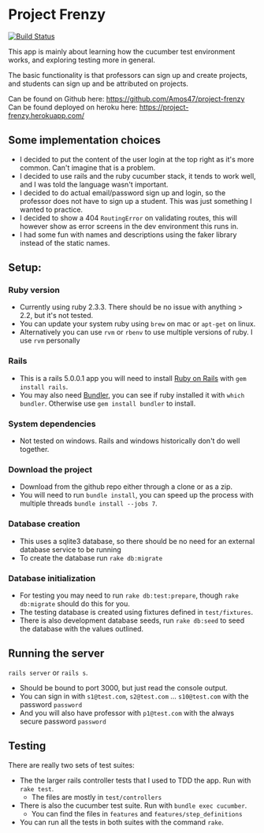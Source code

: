 # Project Frenzy
[![Build Status](https://travis-ci.com/Amos47/project-frenzy.svg?token=3yxKrCazqWzyrxBhHXRA&branch=master)](https://travis-ci.com/Amos47/project-frenzy)

This app is mainly about learning how the cucumber test environment works, and exploring testing more in general.

The basic functionality is that professors can sign up and create projects,
and students can sign up and be attributed on projects.

Can be found on Github here: https://github.com/Amos47/project-frenzy
Can be found deployed on heroku here: https://project-frenzy.herokuapp.com/

## Some implementation choices
  - I decided to put the content of the user login at the top right as it's more common. Can't imagine that is a problem.
  - I decided to use rails and the ruby cucumber stack, it tends to work well, and I was told the language wasn't important.
  - I decided to do actual email/password sign up and login, so the professor does not have to sign up a student.
    This was just something I wanted to practice.
  - I decided to show a 404 `RoutingError` on validating routes, this will however show as error screens in the
    dev environment this runs in.
  - I had some fun with names and descriptions using the faker library instead of the static names.

## Setup:

### Ruby version
  - Currently using ruby 2.3.3. There should be no issue with anything > 2.2, but it's not tested.
  - You can update your system ruby using `brew` on mac or `apt-get` on linux.
  - Alternatively you can use `rvm` or `rbenv` to use multiple versions of ruby. I use `rvm` personally

### Rails
  - This is a rails 5.0.0.1 app you will need to install [Ruby on Rails](https://github.com/rails/rails) with `gem install rails`.
  - You may also need [Bundler](http://bundler.io/), you can see if ruby installed it with `which bundler`.
    Otherwise use `gem install bundler` to install.

### System dependencies
  - Not tested on windows. Rails and windows historically don't do well together.

### Download the project
  - Download from the github repo either through a clone or as a zip.
  - You will need to run `bundle install`, you can speed up the process with multiple threads `bundle install --jobs 7`.

### Database creation
  - This uses a sqlite3 database, so there should be no need for an external database service to be running
  - To create the database run `rake db:migrate`

### Database initialization
  - For testing you may need to run `rake db:test:prepare`, though `rake db:migrate` should do this for you.
  - The testing database is created using fixtures defined in `test/fixtures`.
  - There is also development database seeds, run `rake db:seed` to seed the database with the values outlined.

## Running the server
  `rails server` or `rails s`.

  - Should be bound to port 3000, but just read the console output.
  - You can sign in with `s1@test.com`, `s2@test.com` ... `s10@test.com` with the password `password`
  - And you will also have professor with `p1@test.com` with the always secure password `password`

## Testing
There are really two sets of test suites:

- The the larger rails controller tests that I used to TDD the app. Run with `rake test`.
  - The files are mostly in `test/controllers`
- There is also the cucumber test suite. Run with `bundle exec cucumber`.
  - You can find the files in `features` and `features/step_definitions`
- You can run all the tests in both suites with the command `rake`.
